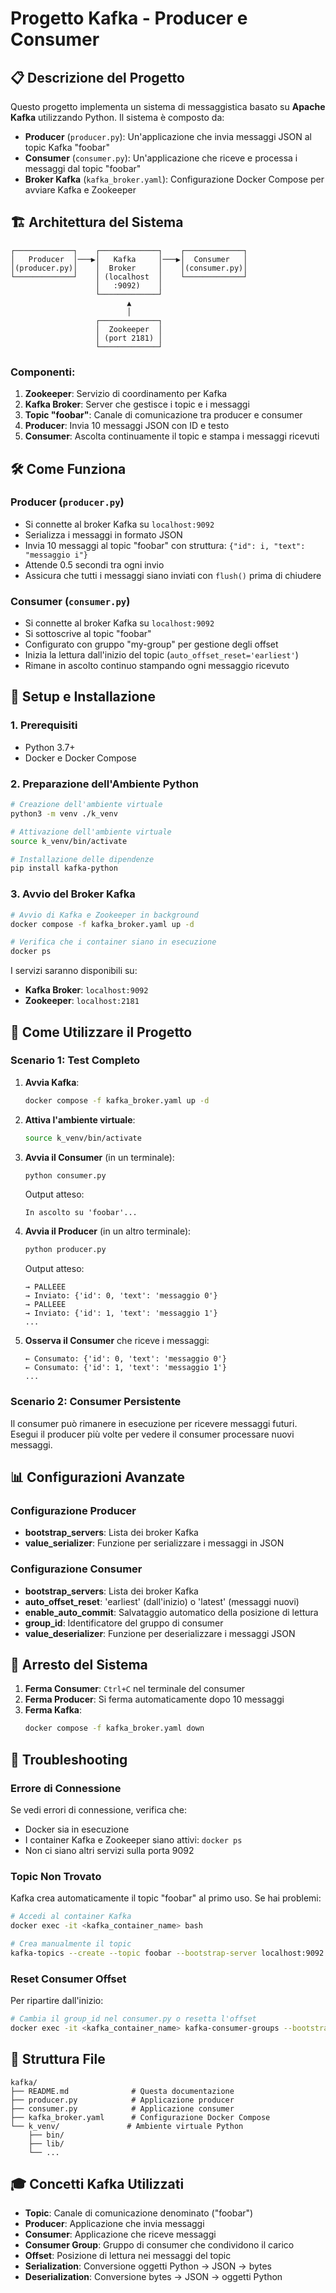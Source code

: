 # Progetto Kafka - Producer e Consumer

## 📋 Descrizione del Progetto

Questo progetto implementa un sistema di messaggistica basato su **Apache Kafka** utilizzando Python. Il sistema è composto da:

- **Producer** (`producer.py`): Un'applicazione che invia messaggi JSON al topic Kafka "foobar"
- **Consumer** (`consumer.py`): Un'applicazione che riceve e processa i messaggi dal topic "foobar"
- **Broker Kafka** (`kafka_broker.yaml`): Configurazione Docker Compose per avviare Kafka e Zookeeper

## 🏗️ Architettura del Sistema

```
┌─────────────┐    ┌─────────────┐    ┌─────────────┐
│   Producer  │───▶│   Kafka     │───▶│  Consumer   │
│(producer.py)│    │  Broker     │    │(consumer.py)│
└─────────────┘    │ (localhost  │    └─────────────┘
                   │   :9092)    │
                   └─────────────┘
                          ▲
                          │
                   ┌─────────────┐
                   │  Zookeeper  │
                   │ (port 2181) │
                   └─────────────┘
```

### Componenti:

1. **Zookeeper**: Servizio di coordinamento per Kafka
2. **Kafka Broker**: Server che gestisce i topic e i messaggi
3. **Topic "foobar"**: Canale di comunicazione tra producer e consumer
4. **Producer**: Invia 10 messaggi JSON con ID e testo
5. **Consumer**: Ascolta continuamente il topic e stampa i messaggi ricevuti

## 🛠️ Come Funziona

### Producer (`producer.py`)
- Si connette al broker Kafka su `localhost:9092`
- Serializza i messaggi in formato JSON
- Invia 10 messaggi al topic "foobar" con struttura: `{"id": i, "text": "messaggio i"}`
- Attende 0.5 secondi tra ogni invio
- Assicura che tutti i messaggi siano inviati con `flush()` prima di chiudere

### Consumer (`consumer.py`)
- Si connette al broker Kafka su `localhost:9092`
- Si sottoscrive al topic "foobar"
- Configurato con gruppo "my-group" per gestione degli offset
- Inizia la lettura dall'inizio del topic (`auto_offset_reset='earliest'`)
- Rimane in ascolto continuo stampando ogni messaggio ricevuto

## 🚀 Setup e Installazione

### 1. Prerequisiti
- Python 3.7+
- Docker e Docker Compose


### 2. Preparazione dell'Ambiente Python

```bash
# Creazione dell'ambiente virtuale
python3 -m venv ./k_venv

# Attivazione dell'ambiente virtuale
source k_venv/bin/activate

# Installazione delle dipendenze
pip install kafka-python
```

### 3. Avvio del Broker Kafka

```bash
# Avvio di Kafka e Zookeeper in background
docker compose -f kafka_broker.yaml up -d

# Verifica che i container siano in esecuzione
docker ps
```

I servizi saranno disponibili su:
- **Kafka Broker**: `localhost:9092`
- **Zookeeper**: `localhost:2181`

## 🎯 Come Utilizzare il Progetto

### Scenario 1: Test Completo

1. **Avvia Kafka**:
   ```bash
   docker compose -f kafka_broker.yaml up -d
   ```

2. **Attiva l'ambiente virtuale**:
   ```bash
   source k_venv/bin/activate
   ```

3. **Avvia il Consumer** (in un terminale):
   ```bash
   python consumer.py
   ```
   
   Output atteso:
   ```
   In ascolto su 'foobar'...
   ```

4. **Avvia il Producer** (in un altro terminale):
   ```bash
   python producer.py
   ```
   
   Output atteso:
   ```
   → PALLEEE
   → Inviato: {'id': 0, 'text': 'messaggio 0'}
   → PALLEEE
   → Inviato: {'id': 1, 'text': 'messaggio 1'}
   ...
   ```

5. **Osserva il Consumer** che riceve i messaggi:
   ```
   ← Consumato: {'id': 0, 'text': 'messaggio 0'}
   ← Consumato: {'id': 1, 'text': 'messaggio 1'}
   ...
   ```

### Scenario 2: Consumer Persistente

Il consumer può rimanere in esecuzione per ricevere messaggi futuri. Esegui il producer più volte per vedere il consumer processare nuovi messaggi.

## 📊 Configurazioni Avanzate

### Configurazione Producer
- **bootstrap_servers**: Lista dei broker Kafka
- **value_serializer**: Funzione per serializzare i messaggi in JSON

### Configurazione Consumer
- **bootstrap_servers**: Lista dei broker Kafka
- **auto_offset_reset**: 'earliest' (dall'inizio) o 'latest' (messaggi nuovi)
- **enable_auto_commit**: Salvataggio automatico della posizione di lettura
- **group_id**: Identificatore del gruppo di consumer
- **value_deserializer**: Funzione per deserializzare i messaggi JSON

## 🛑 Arresto del Sistema

1. **Ferma Consumer**: `Ctrl+C` nel terminale del consumer
2. **Ferma Producer**: Si ferma automaticamente dopo 10 messaggi
3. **Ferma Kafka**:
   ```bash
   docker compose -f kafka_broker.yaml down
   ```

## 🔧 Troubleshooting

### Errore di Connessione
Se vedi errori di connessione, verifica che:
- Docker sia in esecuzione
- I container Kafka e Zookeeper siano attivi: `docker ps`
- Non ci siano altri servizi sulla porta 9092

### Topic Non Trovato
Kafka crea automaticamente il topic "foobar" al primo uso. Se hai problemi:
```bash
# Accedi al container Kafka
docker exec -it <kafka_container_name> bash

# Crea manualmente il topic
kafka-topics --create --topic foobar --bootstrap-server localhost:9092 --partitions 1 --replication-factor 1
```

### Reset Consumer Offset
Per ripartire dall'inizio:
```bash
# Cambia il group_id nel consumer.py o resetta l'offset
docker exec -it <kafka_container_name> kafka-consumer-groups --bootstrap-server localhost:9092 --reset-offsets --to-earliest --group my-group --topic foobar --execute
```

## 📁 Struttura File

```
kafka/
├── README.md              # Questa documentazione
├── producer.py            # Applicazione producer
├── consumer.py            # Applicazione consumer
├── kafka_broker.yaml      # Configurazione Docker Compose
└── k_venv/               # Ambiente virtuale Python
    ├── bin/
    ├── lib/
    └── ...
```

## 🎓 Concetti Kafka Utilizzati

- **Topic**: Canale di comunicazione denominato ("foobar")
- **Producer**: Applicazione che invia messaggi
- **Consumer**: Applicazione che riceve messaggi
- **Consumer Group**: Gruppo di consumer che condividono il carico
- **Offset**: Posizione di lettura nei messaggi del topic
- **Serialization**: Conversione oggetti Python → JSON → bytes
- **Deserialization**: Conversione bytes → JSON → oggetti Python

